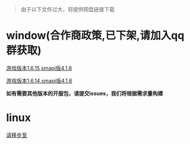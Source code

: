> 由于以下文件过大，将提供网盘链接下载
# window(合作商政策,已下架,请加入qq群获取)

[游戏版本1.6.15,smapi版4.1.6]()


[游戏版本1.6.14,smapi版4.1.6]()


**如有需要其他版本的开服包，请提交issues，我们将根据需求量构建**
# linux

[请移步至](baidu.com)
